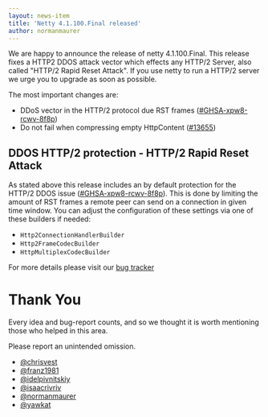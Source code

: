 ```yaml
---
layout: news-item
title: 'Netty 4.1.100.Final released'
author: normanmaurer
---
```


We are happy to announce the release of netty 4.1.100.Final. This release fixes a HTTP2 DDOS attack vector which effects any HTTP/2 Server, also called "HTTP/2 Rapid Reset Attack". If you use netty to run a HTTP/2 server we urge you to upgrade as soon as possible. 

The most important changes are:

* DDoS vector in the HTTP/2 protocol due RST frames ([#GHSA-xpw8-rcwv-8f8p](https://github.com/netty/netty/security/advisories/GHSA-xpw8-rcwv-8f8p)) 
* Do not fail when compressing empty HttpContent ([#13655](https://github.com/netty/netty/pull/13655)) 

## DDOS HTTP/2 protection - HTTP/2 Rapid Reset Attack

As stated above this release includes an by default protection for the HTTP/2 DDOS issue ([#GHSA-xpw8-rcwv-8f8p](https://github.com/netty/netty/security/advisories/GHSA-xpw8-rcwv-8f8p)).
This is done by limiting the amount of RST frames a remote peer can send on a connection in given time window. You can adjust the configuration of these settings via one of these builders if needed:

- `Http2ConnectionHandlerBuilder`
- `Http2FrameCodecBuilder`
- `HttpMultiplexCodecBuilder`

For more details please visit our [bug tracker](https://github.com/netty/netty/issues?q=milestone%3A4.1.100.Final+is%3Aclosed)

# Thank You

Every idea and bug-report counts, and so we thought it is worth mentioning those who helped in this area.

Please report an unintended omission.

* [@chrisvest](https://github.com/chrisvest)
* [@franz1981](https://github.com/franz1981)
* [@idelpivnitskiy](https://github.com/idelpivnitskiy)
* [@isaacrivriv](https://github.com/isaacrivriv)
* [@normanmaurer](https://github.com/normanmaurer)
* [@yawkat](https://github.com/yawkat)
